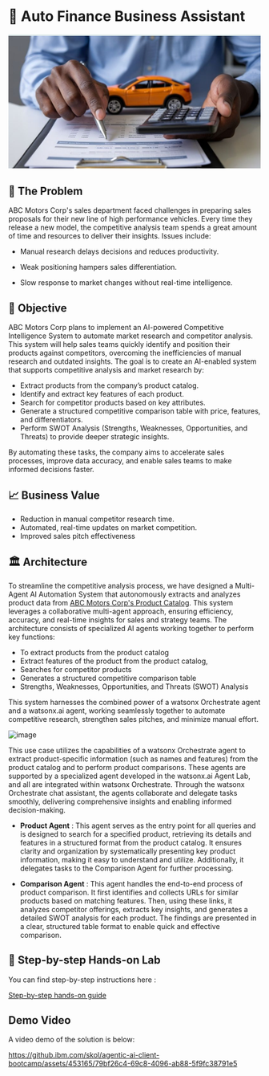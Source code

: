  # 🥇 Auto Finance Business Assistant


![image](AutoFinance%20Business%20Assistant.png)


## 🤔 The Problem

ABC Motors Corp's sales department faced challenges in preparing sales proposals for their new line of high performance vehicles. Every time they release a new model, the competitive analysis team spends a great amount of time and resources to deliver their insights. Issues include: 

- Manual research delays decisions and reduces productivity.

- Weak positioning hampers sales differentiation.

- Slow response to market changes without real-time intelligence.

## 🎯 Objective

ABC Motors Corp plans to implement an AI-powered Competitive Intelligence System to automate market research and competitor analysis. This system will help sales teams quickly identify and position their products against competitors, overcoming the inefficiencies of manual research and outdated insights. The goal is to create an AI-enabled system that supports competitive analysis and market research by:

* Extract products from the company’s product catalog.
* Identify and extract key features of each product.
* Search for competitor products based on key attributes.
* Generate a structured competitive comparison table with price, features, and differentiators.
* Perform SWOT Analysis (Strengths, Weaknesses, Opportunities, and Threats) to provide deeper strategic insights.

By automating these tasks, the company aims to accelerate sales processes, improve data accuracy, and enable sales teams to make informed decisions faster.

## 📈 Business Value

* Reduction in manual competitor research time.
* Automated, real-time updates on market competition.
* Improved sales pitch effectiveness

## 🏛 Architecture

To streamline the competitive analysis process, we have designed a Multi-Agent AI Automation System that autonomously extracts and analyzes product data from [ABC Motors Corp's Product Catalog](assets/ABC_Motor_Product_Catalog.pdf). This system leverages a collaborative multi-agent approach, ensuring efficiency, accuracy, and real-time insights for sales and strategy teams. The architecture consists of specialized AI agents working together to perform key functions:
  * To extract products from the product catalog
  * Extract features of the product from the product catalog,
  * Searches for competitor products
  * Generates a structured competitive comparison table
  * Strengths, Weaknesses, Opportunities, and Threats (SWOT) Analysis

This system harnesses the combined power of  a watsonx Orchestrate agent and a watsonx.ai agent, working seamlessly together to automate competitive research, strengthen sales pitches, and minimize manual effort.

<img width="900" alt="image" src="assets/Business_Automation_Architecture.png">

This use case utilizes the capabilities of a watsonx Orchestrate agent to extract product-specific information (such as names and features) from the product catalog and to perform product comparisons. These agents are supported by a specialized agent developed in the watsonx.ai Agent Lab, and all are integrated within watsonx Orchestrate. Through the watsonx Orchestrate chat assistant, the agents collaborate and delegate tasks smoothly, delivering comprehensive insights and enabling informed decision-making.

  * **Product Agent** : This agent serves as the entry point for all queries and is designed to search for a specified product, retrieving its details and features in a structured format from the product catalog. It ensures clarity and organization by systematically presenting key product information, making it easy to understand and utilize. Additionally, it delegates tasks to the Comparison Agent for further processing.

  * **Comparison Agent** : This agent handles the end-to-end process of product comparison. It first identifies and collects URLs for similar products based on matching features. Then, using these links, it analyzes competitor offerings, extracts key insights, and generates a detailed SWOT analysis for each product. The findings are presented in a clear, structured table format to enable quick and effective comparison.

## 📝 Step-by-step Hands-on Lab
You can find step-by-step instructions here :

[Step-by-step hands-on guide](https://github.ibm.com/skol/agentic-ai-client-bootcamp/blob/staging/usecases/business-automation/hands-on-lab-buisness-automation.md)

## Demo Video
A video demo of the solution is below:


https://github.ibm.com/skol/agentic-ai-client-bootcamp/assets/453165/79bf26c4-69c8-4096-ab88-5f9fc38791e5
